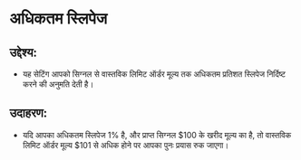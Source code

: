 # **अधिकतम स्लिपेज**

## उद्देश्य:

- यह सेटिंग आपको सिग्नल से वास्तविक लिमिट ऑर्डर मूल्य तक अधिकतम प्रतिशत स्लिपेज निर्दिष्ट करने की अनुमति देती है।

## उदाहरण:

- यदि आपका अधिकतम स्लिपेज 1% है, और प्राप्त सिग्नल $100 के खरीद मूल्य का है, तो वास्तविक लिमिट ऑर्डर मूल्य $101 से अधिक होने पर आपका पुनः प्रयास रुक जाएगा।


